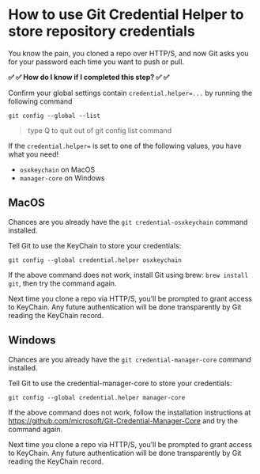 # How to use Git Credential Helper to store repository credentials

You know the pain, you cloned a repo over HTTP/S, and now Git asks you for your password each time you want to push or pull.

**✅ ✅ How do I know if I completed this step? ✅ ✅**

Confirm your global settings contain `credential.helper=...` by running the following command

```shell
git config --global --list
```

> type Q to quit out of git config list command

If the `credential.helper=` is set to one of the following values, you have what you need!

- `osxkeychain` on MacOS
- `manager-core` on Windows

## MacOS

Chances are you already have the `git credential-osxkeychain` command installed.

Tell Git to use the KeyChain to store your credentials:

```shell
git config --global credential.helper osxkeychain
```

If the above command does not work, install Git using brew: `brew install git`, then try the command again.

Next time you clone a repo via HTTP/S, you’ll be prompted to grant access to KeyChain.
Any future authentication will be done transparently by Git reading the KeyChain record.

## Windows

Chances are you already have the `git credential-manager-core` command installed.

Tell Git to use the credential-manager-core to store your credentials:

```shell
git config --global credential.helper manager-core
```

If the above command does not work, follow the installation instructions at <https://github.com/microsoft/Git-Credential-Manager-Core> and try the command again.

Next time you clone a repo via HTTP/S, you’ll be prompted to grant access to KeyChain.
Any future authentication will be done transparently by Git reading the KeyChain record.
